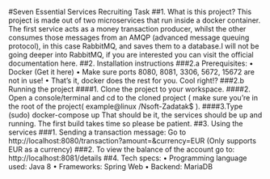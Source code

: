 #Seven Essential Services Recruiting Task
##1. What is this project?
This project is made out of two microservices that run inside a docker container. The first service acts as a money transaction producer, whilst the other consumes those messages from an AMQP (advanced message queuing protocol), in this case RabbitMQ, and saves them to a database.I will not be going deeper into RabbitMQ, if you are interested you can visit the official documentation here.
##2. Installation instructions
###2.a Prerequisites:
• Docker (Get it here)
• Make sure ports 8080, 8081, 3306, 5672, 15672 are not in use!
• That’s it, docker does the rest for you. Cool right!?
###2.b Running the project
####1. Clone the project to your workspace.
####2. Open a console/terminal and cd to the cloned project
( make sure you’re in the root of the project( example@linux /Nsoft-Zadatak$ ).
####3.Type (sudo) docker-compose up
That should be it, the services should be up and running. The first build takes time so please be patient.
##3. Using the services
###1. Sending a transaction message:
Go to http://localhost:8080/transaction?amount=&currency=EUR
(Only supports EUR as a currency)
###2. To view the balance of the account go to:
http://localhost:8081/details
##4. Tech specs:
• Programming language used: Java 8
• Frameworks: Spring Web
• Backend: MariaDB
